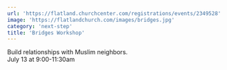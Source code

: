 ```yaml
---
url: 'https://flatland.churchcenter.com/registrations/events/2349528'
image: 'https://flatlandchurch.com/images/bridges.jpg'
category: 'next-step'
title: 'Bridges Workshop'
---
```


Build relationships with Muslim neighbors.<br>
July 13 at 9:00-11:30am
